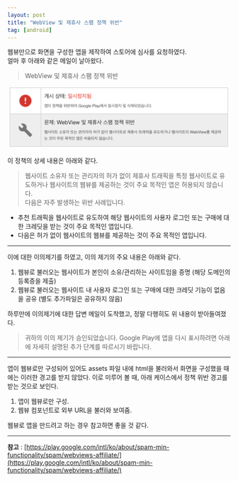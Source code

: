 ```yaml
---
layout: post
title: "WebView 및 제휴사 스팸 정책 위반"
tag: [android]
---
```


웹뷰만으로 화면을 구성한 앱을 제작하여 스토어에 심사를 요청하였다.  
얼마 후 아래와 같은 메일이 날아왔다.

> WebView 및 제휴사 스팸 정책 위반

![WebView 및 제휴사 스팸 정책 위반](/assets/img/20190503/1.png)

이 정책의 상세 내용은 아래와 같다.

> 웹사이트 소유자 또는 관리자의 허가 없이 제휴사 트래픽을 특정 웹사이트로 유도하거나 웹사이트의 웹뷰를 제공하는 것이 주요 목적인 앱은 허용되지 않습니다.  
다음은 자주 발생하는 위반 사례입니다.
- 추천 트래픽을 웹사이트로 유도하여 해당 웹사이트의 사용자 로그인 또는 구매에 대한 크레딧을 받는 것이 주요 목적인 앱입니다.
- 다음은 허가 없이 웹사이트의 웹뷰를 제공하는 것이 주요 목적인 앱입니다. 

---

이에 대한 이의제기를 하였고, 이의 제기의 주요 내용은 아래와 같다.
1. 웹뷰로 불러오는 웹사이트가 본인이 소유/관리하는 사이트임을 증명 (해당 도메인의 등록증을 제출)
2. 웹뷰로 불러오는 웹사이트 내 사용자 로그인 또는 구매에 대한 크레딧 기능이 없음을 공유 (별도 추가파일은 공유하지 않음)

하루만에 이의제기에 대한 답변 메일이 도착했고, 정말 다행히도 위 내용이 받아들여졌다.
> 귀하의 이의 제기가 승인되었습니다. Google Play에 앱을 다시 표시하려면 아래에 자세히 설명된 추가 단계를 따르시기 바랍니다.

---

앱이 웹뷰로만 구성되어 있어도 assets 파일 내에 html을 불러와서 화면을 구성했을 때에는 이러한 경고를 받지 않았다. 이로 미루어 볼 때, 아래 케이스에서 정책 위반 경고를 받는 것으로 보인다.
1. 앱이 웹뷰로만 구성.
2. 웹뷰 컴포넌트로 외부 URL을 불러와 보여줌.

웹뷰로 앱을 만드려고 하는 경우 참고하면 좋을 것 같다.

---

**참고** : [https://play.google.com/intl/ko/about/spam-min-functionality/spam/webviews-affiliate/](https://play.google.com/intl/ko/about/spam-min-functionality/spam/webviews-affiliate/)